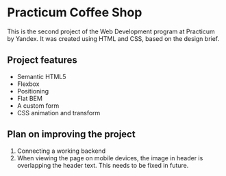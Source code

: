 # Practicum Coffee Shop

This is the second project of the Web Development program at Practicum by Yandex. It was created using HTML and CSS, based on the design brief.

## Project features

- Semantic HTML5
- Flexbox
- Positioning
- Flat BEM
- A custom form
- CSS animation and transform

## Plan on improving the project

1. Connecting a working backend
2. When viewing the page on mobile devices, the image in header is overlapping the header text. This needs to be fixed in future.

